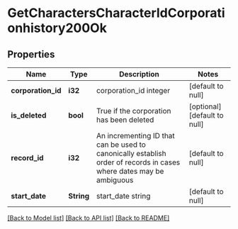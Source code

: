 # GetCharactersCharacterIdCorporationhistory200Ok

## Properties
Name | Type | Description | Notes
------------ | ------------- | ------------- | -------------
**corporation_id** | **i32** | corporation_id integer | [default to null]
**is_deleted** | **bool** | True if the corporation has been deleted | [optional] [default to null]
**record_id** | **i32** | An incrementing ID that can be used to canonically establish order of records in cases where dates may be ambiguous | [default to null]
**start_date** | **String** | start_date string | [default to null]

[[Back to Model list]](../README.md#documentation-for-models) [[Back to API list]](../README.md#documentation-for-api-endpoints) [[Back to README]](../README.md)


